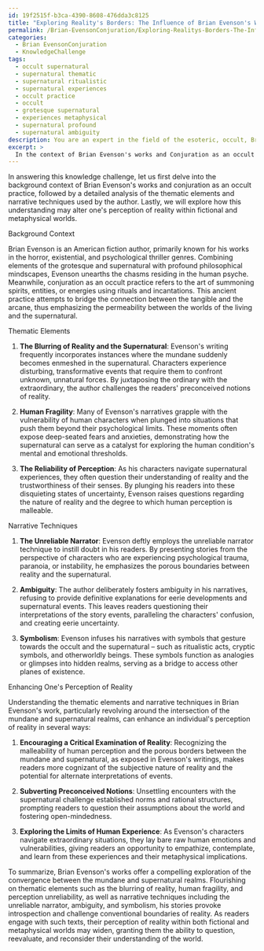 ```yaml
---
id: 19f2515f-b3ca-4390-8608-476dda3c8125
title: "Exploring Reality's Borders: The Influence of Brian Evenson's Works"
permalink: /Brian-EvensonConjuration/Exploring-Realitys-Borders-The-Influence-of-Brian-Evensons-Works/
categories:
  - Brian EvensonConjuration
  - KnowledgeChallenge
tags:
  - occult supernatural
  - supernatural thematic
  - supernatural ritualistic
  - supernatural experiences
  - occult practice
  - occult
  - grotesque supernatural
  - experiences metaphysical
  - supernatural profound
  - supernatural ambiguity
description: You are an expert in the field of the esoteric, occult, Brian EvensonConjuration and Education. You are a writer of tests, challenges, books and deep knowledge on Brian EvensonConjuration for initiates and students to gain deep insights and understanding from. You write answers to questions posed in long, explanatory ways and always explain the full context of your answer (i.e., related concepts, formulas, examples, or history), as well as the step-by-step thinking process you take to answer the challenges. Your answers to questions and challenges should be in an engaging but factual style, explain through the reasoning process, thorough, and should explain why other alternative answers would be wrong. Summarize the key themes, ideas, and conclusions at the end.
excerpt: > 
  In the context of Brian Evenson's works and Conjuration as an occult practice, identify the thematic elements and narrative techniques which highlight the intersection of the mundane and supernatural realms, and demonstrate how this understanding can enhance one's perception of reality in both fictional and metaphysical worlds.
---
```

In answering this knowledge challenge, let us first delve into the background context of Brian Evenson's works and conjuration as an occult practice, followed by a detailed analysis of the thematic elements and narrative techniques used by the author. Lastly, we will explore how this understanding may alter one's perception of reality within fictional and metaphysical worlds.

Background Context

Brian Evenson is an American fiction author, primarily known for his works in the horror, existential, and psychological thriller genres. Combining elements of the grotesque and supernatural with profound philosophical mindscapes, Evenson unearths the chasms residing in the human psyche. Meanwhile, conjuration as an occult practice refers to the art of summoning spirits, entities, or energies using rituals and incantations. This ancient practice attempts to bridge the connection between the tangible and the arcane, thus emphasizing the permeability between the worlds of the living and the supernatural.

Thematic Elements

1. **The Blurring of Reality and the Supernatural**: Evenson's writing frequently incorporates instances where the mundane suddenly becomes enmeshed in the supernatural. Characters experience disturbing, transformative events that require them to confront unknown, unnatural forces. By juxtaposing the ordinary with the extraordinary, the author challenges the readers' preconceived notions of reality.

2. **Human Fragility**: Many of Evenson's narratives grapple with the vulnerability of human characters when plunged into situations that push them beyond their psychological limits. These moments often expose deep-seated fears and anxieties, demonstrating how the supernatural can serve as a catalyst for exploring the human condition's mental and emotional thresholds.

3. **The Reliability of Perception**: As his characters navigate supernatural experiences, they often question their understanding of reality and the trustworthiness of their senses. By plunging his readers into these disquieting states of uncertainty, Evenson raises questions regarding the nature of reality and the degree to which human perception is malleable.

Narrative Techniques

1. **The Unreliable Narrator**: Evenson deftly employs the unreliable narrator technique to instill doubt in his readers. By presenting stories from the perspective of characters who are experiencing psychological trauma, paranoia, or instability, he emphasizes the porous boundaries between reality and the supernatural.

2. **Ambiguity**: The author deliberately fosters ambiguity in his narratives, refusing to provide definitive explanations for eerie developments and supernatural events. This leaves readers questioning their interpretations of the story events, paralleling the characters' confusion, and creating eerie uncertainty.

3. **Symbolism**: Evenson infuses his narratives with symbols that gesture towards the occult and the supernatural – such as ritualistic acts, cryptic symbols, and otherworldly beings. These symbols function as analogies or glimpses into hidden realms, serving as a bridge to access other planes of existence.

Enhancing One's Perception of Reality

Understanding the thematic elements and narrative techniques in Brian Evenson's work, particularly revolving around the intersection of the mundane and supernatural realms, can enhance an individual's perception of reality in several ways:

1. **Encouraging a Critical Examination of Reality**: Recognizing the malleability of human perception and the porous borders between the mundane and supernatural, as exposed in Evenson's writings, makes readers more cognizant of the subjective nature of reality and the potential for alternate interpretations of events.

2. **Subverting Preconceived Notions**: Unsettling encounters with the supernatural challenge established norms and rational structures, prompting readers to question their assumptions about the world and fostering open-mindedness.

3. **Exploring the Limits of Human Experience**: As Evenson's characters navigate extraordinary situations, they lay bare raw human emotions and vulnerabilities, giving readers an opportunity to empathize, contemplate, and learn from these experiences and their metaphysical implications.

To summarize, Brian Evenson's works offer a compelling exploration of the convergence between the mundane and supernatural realms. Flourishing on thematic elements such as the blurring of reality, human fragility, and perception unreliability, as well as narrative techniques including the unreliable narrator, ambiguity, and symbolism, his stories provoke introspection and challenge conventional boundaries of reality. As readers engage with such texts, their perception of reality within both fictional and metaphysical worlds may widen, granting them the ability to question, reevaluate, and reconsider their understanding of the world.
